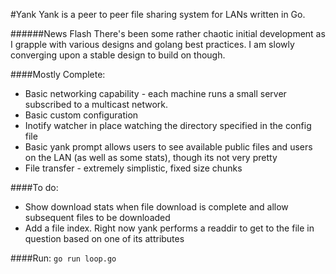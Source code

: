 #Yank
Yank is a peer to peer file sharing system for LANs written in Go.

######News Flash
There's been some rather chaotic initial development as I grapple with various designs and golang best practices. I am slowly converging upon a stable design to build on though.

####Mostly Complete:

* Basic networking capability - each machine runs a small server subscribed to a multicast network.
* Basic custom configuration
* Inotify watcher in place watching the directory specified in the config file
* Basic yank prompt allows users to see available public files and users on the LAN (as well as some stats), though its not very pretty
* File transfer - extremely simplistic, fixed size chunks

####To do:

* Show download stats when file download is complete and allow subsequent files to be downloaded
* Add a file index. Right now yank performs a readdir to get to the file in question based on one of its attributes

####Run:
`go run loop.go`
